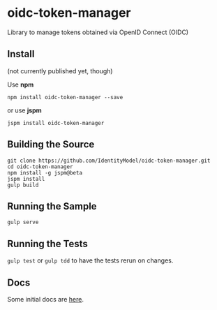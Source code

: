 # oidc-token-manager

Library to manage tokens obtained via OpenID Connect (OIDC)

## Install
(not currently published yet, though)

Use **npm**

`npm install oidc-token-manager --save`

or use **jspm**

`jspm install oidc-token-manager`

## Building the Source
```
git clone https://github.com/IdentityModel/oidc-token-manager.git
cd oidc-token-manager
npm install -g jspm@beta
jspm install
gulp build
```

## Running the Sample
`gulp serve`

## Running the Tests
`gulp test` or `gulp tdd` to have the tests rerun on changes.

## Docs
Some initial docs are [here](https://github.com/IdentityModel/oidc-token-manager/wiki).


